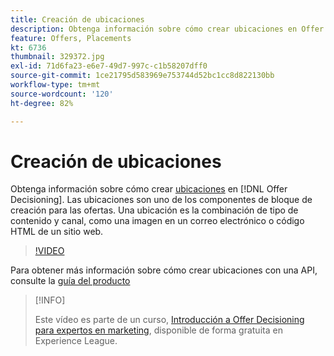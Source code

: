 ```yaml
---
title: Creación de ubicaciones
description: Obtenga información sobre cómo crear ubicaciones en Offer Decisioning. Las ubicaciones son uno de los componentes de bloque de creación requeridos para las ofertas.
feature: Offers, Placements
kt: 6736
thumbnail: 329372.jpg
exl-id: 71d6fa23-e6e7-49d7-997c-c1b58207dff0
source-git-commit: 1ce21795d583969e753744d52bc1cc8d822130bb
workflow-type: tm+mt
source-wordcount: '120'
ht-degree: 82%

---
```


# Creación de ubicaciones

Obtenga información sobre cómo crear [ubicaciones](https://experienceleague.adobe.com/docs/journey-optimizer/using/offer-decisioniong/create-components/creating-placements.html?lang=es) en [!DNL Offer Decisioning]. Las ubicaciones son uno de los componentes de bloque de creación para las ofertas. Una ubicación es la combinación de tipo de contenido y canal, como una imagen en un correo electrónico o código HTML de un sitio web.

>[!VIDEO](https://video.tv.adobe.com/v/329372?quality=12&learn=on)

Para obtener más información sobre cómo crear ubicaciones con una API, consulte la [guía del producto](https://experienceleague.adobe.com/docs/journey-optimizer/using/offer-decisioniong/api-reference/offers-api/placements/create.html?lang=es)

>[!INFO]
>
> Este vídeo es parte de un curso, [Introducción a Offer Decisioning para expertos en marketing](https://experienceleague.adobe.com/?recommended=ExperiencePlatform-U-1-2020.1.offerdecisioning?lang=es), disponible de forma gratuita en Experience League.
